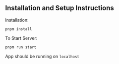 ## Installation and Setup Instructions

Installation:

`pnpm install`  

To Start Server:

`pnpm run start`  

App should be running on `localhost`
